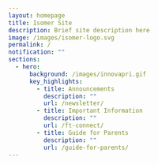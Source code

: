 ```yaml
---
layout: homepage
title: Isomer Site
description: Brief site description here
image: /images/isomer-logo.svg
permalink: /
notification: ""
sections:
  - hero:
      background: /images/innovapri.gif
      key_highlights:
        - title: Announcements
          description: ""
          url: /newsletter/
        - title: Important Information
          description: ""
          url: /ft-connect/
        - title: Guide for Parents
          description: ""
          url: /guide-for-parents/
---
```

